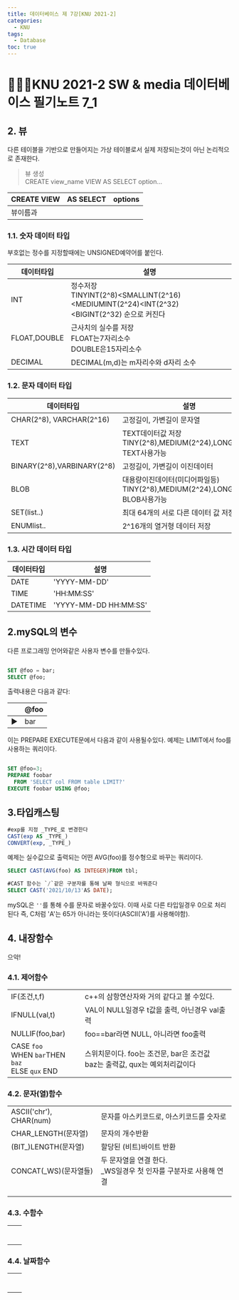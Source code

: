 ```yaml
---
title: 데이터베이스 제 7강[KNU 2021-2]
categories:
  - KNU
tags:
  - Database
toc: true
---
```


# 👨‍💻🏫KNU 2021-2 SW & media 데이터베이스 필기노트 7_1

## 2. 뷰 

다른 테이블을 기반으로 만들어지는 가상 테이블로서 실제 저장되는것이 아닌 논리적으로 존재한다. 

> 뷰 생성 <br> CREATE view_name VIEW AS SELECT option...

|CREATE VIEW|AS SELECT|options|
|-|-|-|
|뷰이름과|||

### 1.1. 숫자 데이터 타입


부호없는 정수를 지정할때에는 UNSIGNED예약어를 붙인다.

|데이터타입|설명|
|-|-|
|INT|정수저장<br> TINYINT(2^8)<SMALLINT(2^16)<MEDIUMINT(2^24)<INT(2^32)<BIGINT(2^32) 순으로 커진다|
|FLOAT,DOUBLE|근사치의 실수를 저장<br> FLOAT는7자리소수<br> DOUBLE은15자리소수|
|DECIMAL| DECIMAL(m,d)는 m자리수와 d자리 소수|

### 1.2. 문자 데이터 타입

|데이터타입|설명|
|-|-|
|CHAR(2^8), VARCHAR(2^16)|고정길이, 가변길이 문자열|
|TEXT| TEXT데이터값 저장<br>TINY(2^8),MEDIUM(2^24),LONG(2^32) TEXT사용가능|
|BINARY(2^8),VARBINARY(2^8)|고정길이, 가변길이 이진데이터|
|BLOB| 대용량이진데이터(미디어파일등)<br>TINY(2^8),MEDIUM(2^24),LONG(2^32) BLOB사용가능 |
|SET(list..)| 최대 64개의 서로 다른 데이터 값 저장 |
|ENUMlist..| 2^16개의 열거형 데이터 저장|

### 1.3. 시간 데이터 타입

|데이터타입|설명|
|-|-|
|DATE|'YYYY-MM-DD'|
|TIME|'HH:MM:SS'|
|DATETIME|'YYYY-MM-DD HH:MM:SS'|

## 2.mySQL의 변수

다른 프로그래밍 언어와같은 사용자 변수를 만들수있다.

~~~sql

SET @foo = bar;
SELECT @foo;

~~~

출력내용은 다음과 같다:

 ||@foo|
|-|-|
|▶|bar|



이는 PREPARE EXECUTE문에서 다음과 같이 사용될수있다.
예제는 LIMIT에서 foo를 사용하는 쿼리이다.

~~~sql

SET @foo=3;
PREPARE foobar
  FROM 'SELECT col FROM table LIMIT?'
EXECUTE foobar USING @foo;

~~~

## 3.타입캐스팅

~~~sql
#exp를 지정 _TYPE_로 변경한다
CAST(exp AS _TYPE_)
CONVERT(exp, _TYPE_)
~~~

예제는 실수값으로 출력되는 어떤 AVG(foo)를 정수형으로 바꾸는 쿼리이다.

~~~sql
SELECT CAST(AVG(foo) AS INTEGER)FROM tbl;
~~~

~~~sql
#CAST 함수는 `/`같은 구분자를 통해 날짜 형식으로 바꿔준다
SELECT CAST('2021/10/13'AS DATE);
~~~

mySQL은 `''`를 통해 수를 문자로 바꿀수있다. 이때 사로 다른 타입일경우 0으로 처리된다 즉, C처럼 'A'는 65가 아니라는 뜻이다(ASCII('A')를 사용해야함).

## 4. 내장함수

으악!

### 4.1. 제어함수

|||
|-|-|
|IF(조건,t,f)|c++의 삼항연산자와 거의 같다고 볼 수있다.|
|IFNULL(val,t)|VAL이 NULL일경우 t값을 출력, 아닌경우 val출력|
|NULLIF(foo,bar)|foo==bar라면 NULL, 아니라면 foo출력|
|CASE `foo` <br>WHEN `bar`THEN `baz` <br>ELSE `qux` END|스위치문이다. foo는 조건문, bar은 조건값<br>baz는 출력값, qux는 예외처리값이다|

### 4.2. 문자(열)함수


|||
|-|-|
|ASCII('chr'), CHAR(num)|문자를 아스키코드로, 아스키코드를 숫자로|
|CHAR_LENGTH(문자열)|문자의 개수반환|
|(BIT_)LENGTH(문자열)|할당된 (비트)바이트 반환|
|CONCAT(_WS)(문자열들)|두 문자열을 연결 한다.<BR> _WS일경우 첫 인자를 구분자로 사용해 연결|
|||
|||
|||


### 4.3. 수함수



|||
|-|-|
|||
|||
|||
|||
|||
|||
|||


### 4.4. 날짜함수



|||
|-|-|
|||
|||
|||
|||
|||
|||
|||
